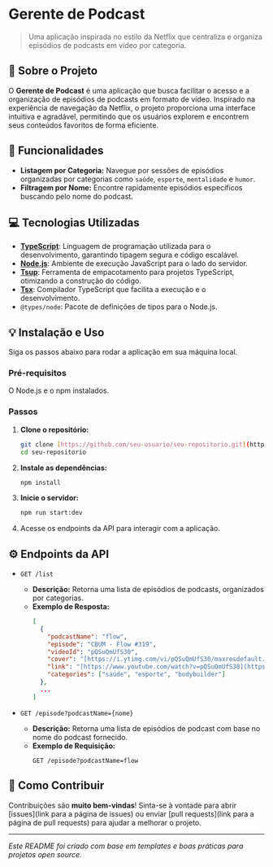 # Gerente de Podcast

> Uma aplicação inspirada no estilo da Netflix que centraliza e organiza episódios de podcasts em vídeo por categoria.

## 📝 Sobre o Projeto

O **Gerente de Podcast** é uma aplicação que busca facilitar o acesso e a organização de episódios de podcasts em formato de vídeo. Inspirado na experiência de navegação da Netflix, o projeto proporciona uma interface intuitiva e agradável, permitindo que os usuários explorem e encontrem seus conteúdos favoritos de forma eficiente.

## 🚀 Funcionalidades

* **Listagem por Categoria:** Navegue por sessões de episódios organizadas por categorias como `saúde`, `esporte`, `mentalidade` e `humor`.
* **Filtragem por Nome:** Encontre rapidamente episódios específicos buscando pelo nome do podcast.

## 💻 Tecnologias Utilizadas

* **[TypeScript](https://www.typescriptlang.org/)**: Linguagem de programação utilizada para o desenvolvimento, garantindo tipagem segura e código escalável.
* **[Node.js](https://nodejs.org/)**: Ambiente de execução JavaScript para o lado do servidor.
* **[Tsup](https://tsup.egoist.dev/)**: Ferramenta de empacotamento para projetos TypeScript, otimizando a construção do código.
* **[Tsx](https://github.com/esbuild-kit/tsx)**: Compilador TypeScript que facilita a execução e o desenvolvimento.
* `@types/node`: Pacote de definições de tipos para o Node.js.

## 💡 Instalação e Uso

Siga os passos abaixo para rodar a aplicação em sua máquina local.

### Pré-requisitos

O Node.js e o npm instalados.

### Passos

1.  **Clone o repositório:**
    ```bash
    git clone [https://github.com/seu-usuario/seu-repositorio.git](https://github.com/seu-usuario/seu-repositorio.git)
    cd seu-repositorio
    ```
2.  **Instale as dependências:**
    ```bash
    npm install
    ```
3.  **Inicie o servidor:**
    ```bash
    npm run start:dev
    ```
4.  Acesse os endpoints da API para interagir com a aplicação.

## ⚙️ Endpoints da API

* `GET /list`
    * **Descrição:** Retorna uma lista de episódios de podcasts, organizados por categorias.
    * **Exemplo de Resposta:**
        ```json
        [
          {
            "podcastName": "flow",
            "episode": "CBUM - Flow #319",
            "videoId": "pQSuQmUfS30",
            "cover": "[https://i.ytimg.com/vi/pQSuQmUfS30/maxresdefault.jpg](https://i.ytimg.com/vi/pQSuQmUfS30/maxresdefault.jpg)",
            "link": "[https://www.youtube.com/watch?v=pQSuQmUfS30](https://www.youtube.com/watch?v=pQSuQmUfS30)",
            "categories": ["saúde", "esporte", "bodybuilder"]
          },
          ...
        ]
        ```

* `GET /episode?podcastName={nome}`
    * **Descrição:** Retorna uma lista de episódios de podcast com base no nome do podcast fornecido.
    * **Exemplo de Requisição:**
        ```
        GET /episode?podcastName=flow
        ```

## 🤝 Como Contribuir

Contribuições são **muito bem-vindas**! Sinta-se à vontade para abrir [issues](link para a página de issues) ou enviar [pull requests](link para a página de pull requests) para ajudar a melhorar o projeto.


---
*Este README foi criado com base em templates e boas práticas para projetos open source.*
